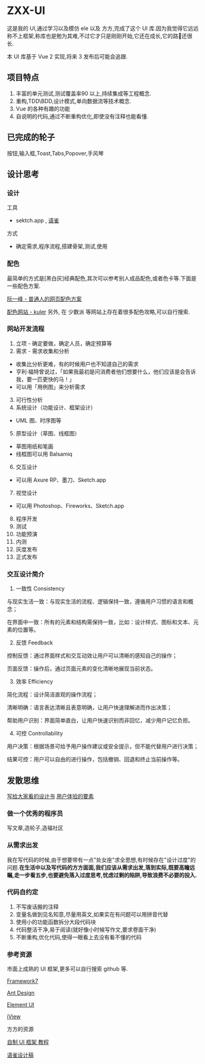 # ZXX-UI 

这是我的 UI,通过学习以及模仿 ele 以及 方方,完成了这个 UI 库.因为我觉得它远远称不上框架,称库也是勉为其难,不过它才只是刚刚开始,它还在成长,它的路🦌还很长.

本 UI 库基于 Vue 2 实现,将来 3 发布后可能会追跟.

## 项目特点

1. 丰富的单元测试,测试覆盖率90 以上,持续集成等工程概念.
2. 重构,TDD\BDD,设计模式,单向数据流等技术概念.
3. Vue 的各种有趣的功能
4. 自说明的代码,通过不断重构优化,即使没有注释也能看懂.

## 已完成的轮子

按钮,输入框,Toast,Tabs,Popover,手风琴

## 设计思考

### 设计

工具
- sektch.app , [语雀](https://www.yuque.com)

方式

- 确定需求,程序流程,搭建骨架,测试,使用

### 配色

最简单的方式是[黑白灰]经典配色,其次可以参考别人成品配色,或者色卡等.下面是一些配色方案.

[阮一峰 - 普通人的网页配色方案](http://www.ruanyifeng.com/blog/2019/03/coloring-scheme.html)

[配色网站 - kuler](https://color.adobe.com/create)
另外, 在 少数派 等网站上存在着很多配色攻略,可以自行搜索.

### 网站开发流程

1. 立项 - 确定要做，确定人员，确定预算等
2. 需求 - 需求收集和分析
- 收集比分析更难，有的时候用户也不知道自己的需求
- 亨利·福特曾说过，「如果我最初是问消费者他们想要什么，他们应该是会告诉我，要一匹更快的马！」
- 可以用「用例图」来分析需求
3. 可行性分析
4. 系统设计（功能设计、框架设计）
- UML 图、时序图等
5. 原型设计（草图、线框图）
- 草图用纸和笔画
- 线框图可以用 Balsamiq
6. 交互设计
- 可以用 Axure RP、墨刀、Sketch.app
7. 视觉设计
- 可以用 Photoshop、Fireworks、Sketch.app
8. 程序开发
9. 测试
10. 功能预演
11. 内测
12. 灰度发布
13. 正式发布

### 交互设计简介

1. 一致性 Consistency

与现实生活一致：与现实生活的流程、逻辑保持一致，遵循用户习惯的语言和概念；

在界面中一致：所有的元素和结构需保持一致，比如：设计样式、图标和文本、元素的位置等。

2. 反馈 Feedback

控制反馈：通过界面样式和交互动效让用户可以清晰的感知自己的操作；

页面反馈：操作后，通过页面元素的变化清晰地展现当前状态。

3. 效率 Efficiency

简化流程：设计简洁直观的操作流程；

清晰明确：语言表达清晰且表意明确，让用户快速理解进而作出决策；

帮助用户识别：界面简单直白，让用户快速识别而非回忆，减少用户记忆负担。

4. 可控 Controllability

用户决策：根据场景可给予用户操作建议或安全提示，但不能代替用户进行决策；

结果可控：用户可以自由的进行操作，包括撤销、回退和终止当前操作等。


## 发散思维

[写给大家看的设计书](https://book.douban.com/subject/3323633/)
[用户体验的要素](https://book.douban.com/subject/2297549/)

### 做一个优秀的程序员

写文章,造轮子,造福社区

### 从需求出发

我在写代码的时候,由于想要带有一点"处女座"求全思想,有时候存在"设计过度"的问题.**在生活中以及写代码的方方面面,我们应该从需求出发,落到实际,既要高瞻远瞩,走一步看五步,也要避免落入过度思考,忧虑过剩的陷阱,导致浪费不必要的投入.**

### 代码自约定

1. 不写废话搬的注释
2. 变量名做到见名知意,尽量用英文,如果实在有问题可以用拼音代替
3. 使用小的功能函数拆分大段代码块
4. 代码整洁干净,易于阅读(就好像小时候写作文,要求卷面干净)
5. 不断重构,优化代码,使得一眼看上去没有看不懂的代码

### 参考资源
市面上成熟的 UI 框架,更多可以自行搜索 github 等.

[Framework7](https://framework7.io/docs/button.html)

[Ant Design](https://ant.design/docs/react/introduce-cn)

[Element UI](http://element.eleme.io/#/zh-CN/component/installation)

[iView](https://www.iviewui.com/docs/guide/install)


方方的资源

[自制 UI 框架 教程](https://xiedaimala.com/courses/231c66ec-c3e1-42f2-bfd0-5a9470a8a38a#/common)

[语雀设计稿](https://www.yuque.com/u29422/gulu/197281/measure)